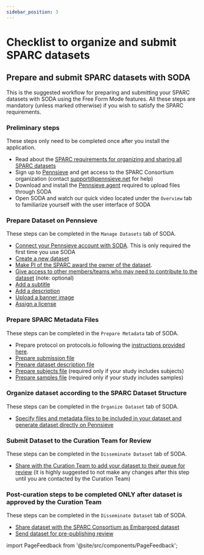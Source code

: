 ```yaml
---
sidebar_position: 3
---
```


# Checklist to organize and submit SPARC datasets

## Prepare and submit SPARC datasets with SODA

This is the suggested workflow for preparing and submitting your SPARC datasets with SODA using the Free Form Mode features. All these steps are mandatory (unless marked otherwise) if you wish to satisfy the SPARC requirements.

### Preliminary steps

These steps only need to be completed once after you install the application.

- Read about the [SPARC requirements for organizing and sharing all SPARC datasets](https://sparc.science/help/7k8nEPuw3FjOq2HuS8OVsd)
- Sign up to [Pennsieve](https://app.pennsieve.net/) and get access to the SPARC Consortium organization (contact support@pennsieve.net for help)
- Download and install the [Pennsieve agent](https://docs.pennsieve.io/docs/the-pennsieve-agent) required to upload files through SODA
- Open SODA and watch our quick video located under the `Overview` tab to familiarize yourself with the user interface of SODA

### Prepare Dataset on Pennsieve

These steps can be completed in the `Manage Datasets` tab of SODA.

- [Connect your Pennsieve account with SODA](../manage-dataset/connect-your-pennsieve-account-with-soda). This is only required the first time you use SODA
- [Create a new dataset](../manage-dataset/create-a-new-dataset)
- [Make PI of the SPARC award the owner of the dataset](../manage-dataset/make-pi-owner-of-dataset).
- [Give access to other members/teams who may need to contribute to the dataset](../manage-dataset/add-edit-permissions) (note: optional)
- [Add a subtitle](../manage-dataset/add-edit-subtitle)
- [Add a description](../manage-dataset/add-edit-description)
- [Upload a banner image](../manage-dataset/upload-a-banner-image)
- [Assign a license](../manage-dataset/assign-a-license)

### Prepare SPARC Metadata Files

These steps can be completed in the `Prepare Metadata` tab of SODA.

- Prepare protocol on protocols.io following the [instructions provided here](https://sparc.science/help/1slXZSS2XtTYQsdY6mEJi5).
- [Prepare submission file](../prepare-metadata/create-submission)
- [Prepare dataset description file](../prepare-metadata/create-dataset-description)
- [Prepare subjects file](../prepare-metadata/create-subjects) (required only if your study includes subjects)
- [Prepare samples file](../prepare-metadata/create-samples) (required only if your study includes samples)

### Organize dataset according to the SPARC Dataset Structure

These steps can be completed in the `Organize Dataset` tab of SODA.

- [Specify files and metadata files to be included in your dataset and generate dataset directly on Pennsieve](../prepare-dataset/organize-dataset)

### Submit Dataset to the Curation Team for Review

These steps can be completed in the `Disseminate Dataset` tab of SODA.

- [Share with the Curation Team to add your dataset to their queue for review](../disseminate-dataset/share-with-curation-team) (it is highly suggested to not make any changes after this step until you are contacted by the Curation Team)

### Post-curation steps to be completed ONLY after dataset is approved by the Curation Team

These steps can be completed in the `Disseminate Dataset` tab of SODA.

- [Share dataset with the SPARC Consortium as Embargoed dataset](../disseminate-dataset/share-with-sparc-consortium)
- [Send dataset for pre-publishing review](../disseminate-dataset/submit-for-pre-publishing-review)

import PageFeedback from '@site/src/components/PageFeedback';

<PageFeedback />